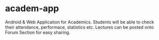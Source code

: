 # academ-app
Android &amp; Web Application for Academics.
Students will be able to check their attendance, performace, statistics etc.
Lectures can be posted onto Forum Section for easy sharing.
